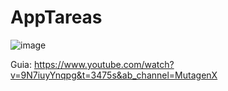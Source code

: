 # AppTareas

![image](https://user-images.githubusercontent.com/19364556/195875267-861f647c-4a4e-4236-b5aa-bb68d34a3f6a.png)

Guia: https://www.youtube.com/watch?v=9N7iuyYnqpg&t=3475s&ab_channel=MutagenX 
